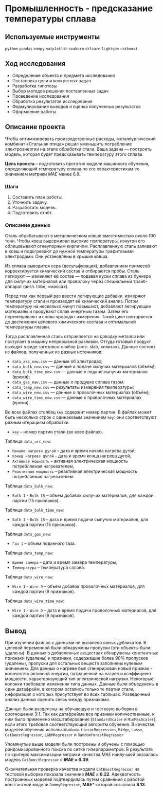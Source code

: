 # Промышленность - предсказание температуры сплава



## Используемые инструменты

 `python` `pandas` `numpy` `matplotlib` `seaborn` `sklearn` `lightgbm` `catboost`

## Ход исследования

* Определение объекта и предмета исследования
* Постановка цели и конкретных задач
* Разработка гипотезы
* Выбор методов решения поставленных задач
* Проведение исследования
* Обработка результатов исследования
* Формулирование выводов и оценка полученных результатов
* Оформление работы

## Описание проекта

Чтобы оптимизировать производственные расходы, металлургический комбинат «Стальная птица» решил уменьшить потребление электроэнергии на этапе обработки стали. Ваша задача — построить модель, которая будет предсказывать температуру этого сплава.

**Цель проекта** – подготовить прототип модели машинного обучения, определяющий температуру сплава по его характеристикам со значением метрики *MAE* менее 6.8.

### Шаги

1. Составить план работы.
2. Уточнить задачу.
3. Разработать модель.
4. Подготовить отчёт.

### Описание данных

Сталь обрабатывают в металлическом ковше вместимостью около 100 тонн. Чтобы ковш выдерживал высокие температуры, изнутри его облицовывают огнеупорным кирпичом. Расплавленную сталь заливают в ковш и подогревают до нужной температуры графитовыми электродами. Они установлены в крышке ковша. 


Из сплава выводится сера (десульфурация), добавлением примесей корректируется химический состав и отбираются пробы. Сталь легируют — изменяют её состав — подавая куски сплава из бункера для сыпучих материалов или проволоку через специальный трайб-аппарат (англ. tribe, «масса»).


Перед тем как первый раз ввести легирующие добавки, измеряют температуру стали и производят её химический анализ. Потом температуру на несколько минут повышают, добавляют легирующие материалы и продувают сплав инертным газом. Затем его перемешивают и снова проводят измерения. Такой цикл повторяется до достижения целевого химического состава и оптимальной температуры плавки.


Тогда расплавленная сталь отправляется на доводку металла или поступает в машину непрерывной разливки. Оттуда готовый продукт выходит в виде заготовок-слябов (англ. slab, «плита»).
Данные состоят из файлов, полученных из разных источников:

- `data_arc_new.csv` — данные об электродах;
- `data_bulk_new.csv` — данные о подаче сыпучих материалов (объём);
- `data_bulk_time_new.csv` — данные о подаче сыпучих материалов (время);
- `data_gas_new.csv` — данные о продувке сплава газом;
- `data_temp_new.csv` — результаты измерения температуры;
- `data_wire_new.csv` — данные о проволочных материалах (объём);
- `data_wire_time_new.csv` — данные о проволочных материалах (время).

Во всех файлах столбец `key` содержит номер партии. В файлах может быть несколько строк с одинаковым значением `key`: они соответствуют разным итерациям обработки.

- `key` – номер партии стали (во всех файлах).

Таблица `data_arc_new`:

- `Начало нагрева дугой` – дата и время начала нагрева дугой,
- `Конец нагрева дугой` – дата и время конца нагрева дугой,
- `Активная мощность` – активная электрическая мощность потребляемая нагревателем,
- `Реактивная мощность` – реактивная электрическая мощность потребляемая нагревателем.

Таблица `data_bulk_new`:

- `Bulk 1` - `Bulk 15` – объем добавок сыпучих материалов, для каждой партии (15 признаков).

Таблица `data_bulk_time_new`:

- `Bulk 1` - `Bulk 15` – дата и время подачи сыпучих материалов, для каждой партии (15 признаков).

Таблица `data_gas_new`:

- `Газ 1` – объем поданного газа.

Таблица `data_temp_new`:

- `Время замера` – дата и время замера температуры,
- `Температура` – температура сплава.

Таблица `data_wire_new`:

- `Wire 1` - `Wire 9` – объем добавок проволочных материалов, для каждой партии (9 признаков).

Таблица `data_wire_time_new`:

- `Wire 1` - `Wire 9` – дата и время подачи проволочных материалов, для каждой партии (9 признаков).


## Вывод

При изучении файлов с данными не выявлено явных дубликатов. В целевой переменной были обнаружены пропуски (эти объекты были удалены). В данных о добавленных веществах обнаружены константные признаки (удалены) и признаки, содержащие более 90% пропусков (удалены), пропуски для остальных веществ заполнены нулевым значением. Для данных о нагреве был сгенерирован новый признак - количество активной энергии, потраченной на нагрев и коэффициент мощности, характеризующий тип электрической нагрузки. Некоторые колонки требовали изменения типа данных. Данные были объеденены в один датафрейм, в котором остались только те партии стали, информация о которых присутствует во всех таблицах.
Разведочный анализ данных оценить связь между признаками. 

Данные были разделены на обучающую и тестовую выборки в соотношении 3:1. Так как датафрейме все признаки количественные, к ним было применено масштабирование (`StandardScaler` и `MinMaxScaler`), если этого требовал соответствующий алгоритм обучения. В качестве моделей обучения использовались `LinearRegression`, `Ridge`, `Lasso`, `CatBoostRegressor`, `LGBMRegressor` и `RandomForestRegressor`

Упомянутые выше модели были построены и обучены с помощью рандомизированного поиска по сетке гиперпараметров. В результате по критерю максимизации метрики качества *MAE* наилучшей оказалась модель `CatBoostRegressor` с ***MAE* = 6.39**.

Окончательная проверка качества модели `CatBoostRegressor` на тестовой выборке показала значение ***MAE* = 6.22**. Адекватность построенных моделей подтвердилась путем сравнения с работой константной модели `DummyRegressor`, **MAE***  которой составила **8.13**.
